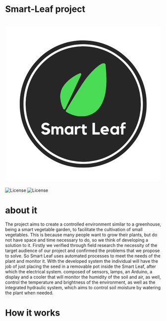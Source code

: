 # Smart-Leaf project
<h1 align="center">
    <img src="./static/Logo.png" align="center"></img>
</h1>

<img alt="License" src="https://img.shields.io/github/license/F-V-group/Smart-Leaf">

<img alt="License" src="https://img.shields.io/badge/language-c%2B%2B-blue">

# about it

<p> 
  The project aims to create a controlled environment similar to a greenhouse, being a smart vegetable garden, to facilitate the cultivation of small vegetables. This is because many people want to grow their plants, but do not have space and time necessary to do, so we think of developing a solution to it. Firstly we verified through field research the necessity of the target audience of our project and confirmed the problems that we propose to solve. So Smart Leaf uses automated processes to meet the needs of the plant and monitor it. With the developed system the individual will have the job of just placing the seed in a removable pot inside the Smart Leaf, after which the electrical system. composed of sensors, lamps, an Arduino, a display and a cooler that will monitor the humidity of the soil and air, as well, control the temperature and brightness of the environment, as well as the integrated hydraulic system, which aims to control soil moisture by watering the plant when needed.
</p>

# How it works

<p>
  
</p>
